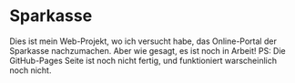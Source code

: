 # Sparkasse
Dies ist mein Web-Projekt, wo ich versucht habe, das Online-Portal der Sparkasse nachzumachen.
Aber wie gesagt, es ist noch in Arbeit!
PS: Die GitHub-Pages Seite ist noch nicht fertig, und funktioniert warscheinlich noch nicht.
